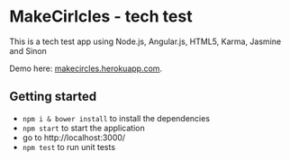 # MakeCirlcles - tech test

This is a tech test app using Node.js, Angular.js, HTML5, Karma, Jasmine and Sinon

Demo here: [makecircles.herokuapp.com](http://makecircles.herokuapp.com/).


## Getting started
- `npm i & bower install` to install the dependencies
- `npm start` to start the application
- go to http://localhost:3000/
- `npm test` to run unit tests
